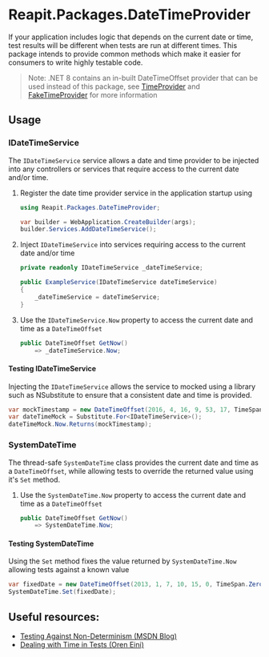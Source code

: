 # Reapit.Packages.DateTimeProvider

If your application includes logic that depends on the current date or time, test results will be different when tests 
are run at different times.  This package intends to provide common methods which make it easier for consumers to write 
highly testable code.

> Note: .NET 8 contains an in-built DateTimeOffset provider that can be used instead of this package, see 
> [TimeProvider](https://learn.microsoft.com/en-us/dotnet/api/system.timeprovider) and 
> [FakeTimeProvider](https://learn.microsoft.com/en-us/dotnet/api/microsoft.extensions.time.testing.faketimeprovider)
> for more information

## Usage

### IDateTimeService

The `IDateTimeService` service allows a date and time provider to be injected into any controllers or services that 
require access to the current date and/or time.

1. Register the date time provider service in the application startup using
    ```csharp
    using Reapit.Packages.DateTimeProvider;
    
    var builder = WebApplication.CreateBuilder(args);
    builder.Services.AddDateTimeService();
    ```
2. Inject `IDateTimeService` into services requiring access to the current date and/or time
    ```csharp
    private readonly IDateTimeService _dateTimeService; 
   
    public ExampleService(IDateTimeService dateTimeService)
    {
        _dateTimeService = dateTimeService;
    }
    ```
   
3. Use the `IDateTimeService.Now` property to access the current date and time as a `DateTimeOffset`
    ```csharp
    public DateTimeOffset GetNow()
        => _dateTimeService.Now;
    ```
   
#### Testing IDateTimeService

Injecting the `IDateTimeService` allows the service to mocked using a library such as NSubstitute to ensure that a 
consistent date and time is provided.

```csharp
var mockTimestamp = new DateTimeOffset(2016, 4, 16, 9, 53, 17, TimeSpan.FromHours(-5));
var dateTimeMock = Substitute.For<IDateTimeService>();
dateTimeMock.Now.Returns(mockTimestamp);
```

### SystemDateTime

The thread-safe `SystemDateTime` class provides the current date and time as a `DateTimeOffset`, while allowing tests to
override the returned value using it's `Set` method.

1. Use the `SystemDateTime.Now` property to access the current date and time as a `DateTimeOffset`
    ```csharp
    public DateTimeOffset GetNow()
        => SystemDateTime.Now;
    ```
   
#### Testing SystemDateTime

Using the `Set` method fixes the value returned by `SystemDateTime.Now` allowing tests against a known value

```csharp
var fixedDate = new DateTimeOffset(2013, 1, 7, 10, 15, 0, TimeSpan.Zero);
SystemDateTime.Set(fixedDate);
```

## Useful resources:
- [Testing Against Non-Determinism (MSDN Blog)](https://learn.microsoft.com/en-gb/archive/blogs/ploeh/testing-against-non-determinism)
- [Dealing with Time in Tests (Oren Eini)](https://ayende.com/blog/3408/dealing-with-time-in-tests)